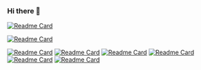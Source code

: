 ### Hi there 👋

<!--
**chuertas777/chuertas777** is a ✨ _special_ ✨ repository because its `README.md` (this file) appears on your GitHub profile.

Here are some ideas to get you started:

- 🔭 I’m currently working on ...
- 🌱 I’m currently learning ...
- 👯 I’m looking to collaborate on ...
- 🤔 I’m looking for help with ...
- 💬 Ask me about ...
- 📫 How to reach me: ...
- 😄 Pronouns: ...
- ⚡ Fun fact: ...
-->

[![Readme Card](https://github-readme-stats.vercel.app/api?username=chuertas777&show_icons=true&theme=dark)](https://github.com/chuertas777/github-readme-stats)

[![Readme Card](https://github-readme-stats.vercel.app/api/top-langs/?username=chuertas777&layout=compact&show_icons=true&theme=dark)](https://github.com/chuertas777/github-readme-stats)

[![Readme Card](https://github-readme-stats.vercel.app/api/pin/?username=chuertas777&repo=Full-Stack&show_icons=true&theme=dark)](https://github.com/chuertas777/Full-Stack)
[![Readme Card](https://github-readme-stats.vercel.app/api/pin/?username=chuertas777&repo=nextjs-blog&show_icons=true&theme=dark)](https://github.com/chuertas777/github-readme-stats)
[![Readme Card](https://github-readme-stats.vercel.app/api/pin/?username=chuertas777&repo=nginx-rtmp-monitoreo&show_icons=true&theme=dark)](https://github.com/chuertas777/github-readme-stats)
[![Readme Card](https://github-readme-stats.vercel.app/api/pin/?username=chuertas777&repo=instagram&show_icons=true&theme=dark)](https://github.com/chuertas777/github-readme-stats)
[![Readme Card](https://github-readme-stats.vercel.app/api/pin/?username=chuertas777&repo=mgp25-instagram-php&show_icons=true&theme=dark)](https://github.com/chuertas777/github-readme-stats)
[![Readme Card](https://github-readme-stats.vercel.app/api/pin/?username=chuertas777&repo=IPTV&show_icons=true&theme=dark)](https://github.com/chuertas777/github-readme-stats)

<!--
[![Top Langs](https://github-readme-stats.vercel.app/api/top-langs/?username=chuertas777&layout=compact)](https://github.com/chuertas777/github-readme-stats)
-->




